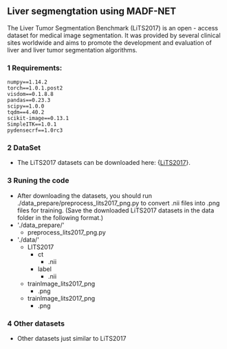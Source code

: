## Liver segmengtation using MADF-NET
The Liver Tumor Segmentation Benchmark (LiTS2017) is an open - access dataset for medical image segmentation. It was provided by several clinical sites worldwide and aims to promote the development and evaluation of liver and liver tumor segmentation algorithms.
### 1 Requirements:
```
numpy==1.14.2
torch==1.0.1.post2
visdom==0.1.8.8
pandas==0.23.3
scipy==1.0.0
tqdm==4.40.2
scikit-image==0.13.1
SimpleITK==1.0.1
pydensecrf==1.0rc3
```
### 2 DataSet
- The LiTS2017 datasets can be downloaded here: {[LiTS2017](https://competitions.codalab.org/competitions/17094)}.
### 3 Runing the code
- After downloading the datasets, you should run ./data_prepare/preprocess_lits2017_png.py to convert .nii files into .png files for training. (Save the downloaded LiTS2017 datasets in the data folder in the following format.)
- './data_prepare/'
  - preprocess_lits2017_png.py
- './data/'
  - LITS2017
    - ct
      - .nii
    - label
      - .nii
  - trainImage_lits2017_png
      - .png
  - trainImage_lits2017_png
      - .png
### 4 Other datasets
- Other datasets just similar to LiTS2017
